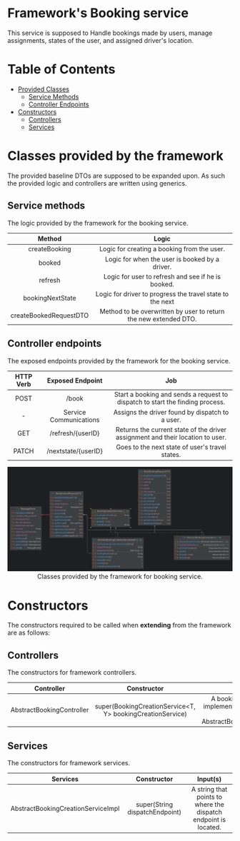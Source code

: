 # Framework's Booking service

This service is supposed to Handle bookings made by users, manage assignments, states of the user, and assigned driver's location.

# Table of Contents

- [Provided Classes](#classes-provided-by-the-framework)
  - [Service Methods](#service-methods)
  - [Controller Endpoints](#controller-endpoints)
- [Constructors](#constructors)
  - [Controllers](#controllers)
  - [Services](#services)

# Classes provided by the framework

The provided baseline DTOs are supposed to be expanded upon. As such the provided logic and controllers are written using generics.

## Service methods

The logic provided by the framework for the booking service.

<div align="center">

|         Method         |                              Logic                               |
|:----------------------:|:----------------------------------------------------------------:|
|     createBooking      |           Logic for creating a booking from the user.            |
|         booked         |          Logic for when the user is booked by a driver.          |
|        refresh         |        Logic for user to refresh and see if he is booked.        |
|    bookingNextState    |    Logic for driver to progress the travel state to the next     |
| createBookedRequestDTO | Method to be overwritten by user to return the new extended DTO. |

</div>

## Controller endpoints

The exposed endpoints provided by the framework for the booking service.

<div align="center">

| HTTP Verb |    Exposed Endpoint    |                                      Job                                       |
|:---------:|:----------------------:|:------------------------------------------------------------------------------:|
|   POST    |         /book          | Start a booking and sends a request to dispatch to start the finding process.  |
|     -     | Service Communications |                Assigns the driver found by dispatch to a user.                 |
|    GET    |   /refresh/{userID}    | Returns the current state of the driver assignment and their location to user. |
|   PATCH   |  /nextstate/{userID}   |                Goes to the next state of user's travel states.                 |

</div>

<p align="center">
  <img width="1000" src="../../../../../../../../../images/Booking-Service.png" alt="Project Architecture">
  <br/>Classes provided by the framework for booking service.
</p>

# Constructors

The constructors required to be called when **extending** from the framework are as follows:

## Controllers

The constructors for framework controllers.

<div align="center">

|        Controller         |                        Constructor                         |                                                     Input(s)                                                     |
|:-------------------------:|:----------------------------------------------------------:|:----------------------------------------------------------------------------------------------------------------:|
| AbstractBookingController | super(BookingCreationService<T, Y> bookingCreationService) | A booking creation service that implements BookingCreationService or extends AbstractBookingCreationServiceImpl. |

</div>

## Services

The constructors for framework services.

<div align="center">

|              Services              |          Constructor           |                            Input(s)                             |
| :--------------------------------: | :----------------------------: | :-------------------------------------------------------------: |
| AbstractBookingCreationServiceImpl | super(String dispatchEndpoint) | A string that points to where the dispatch endpoint is located. |

</div>
